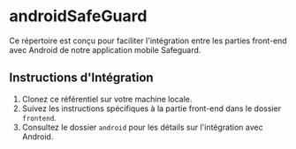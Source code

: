 # androidSafeGuard
Ce répertoire est conçu pour faciliter l'intégration entre les parties front-end avec Android de notre application mobile Safeguard.
## Instructions d'Intégration
1. Clonez ce référentiel sur votre machine locale.
2. Suivez les instructions spécifiques à la partie front-end dans le dossier `frontend`.
3. Consultez le dossier `android` pour les détails sur l'intégration avec Android.
   
